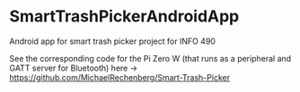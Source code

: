 # SmartTrashPickerAndroidApp
Android app for smart trash picker project for INFO 490

See the corresponding code for the Pi Zero W (that runs as a peripheral and GATT server for Bluetooth) here -> https://github.com/MichaelRechenberg/Smart-Trash-Picker



